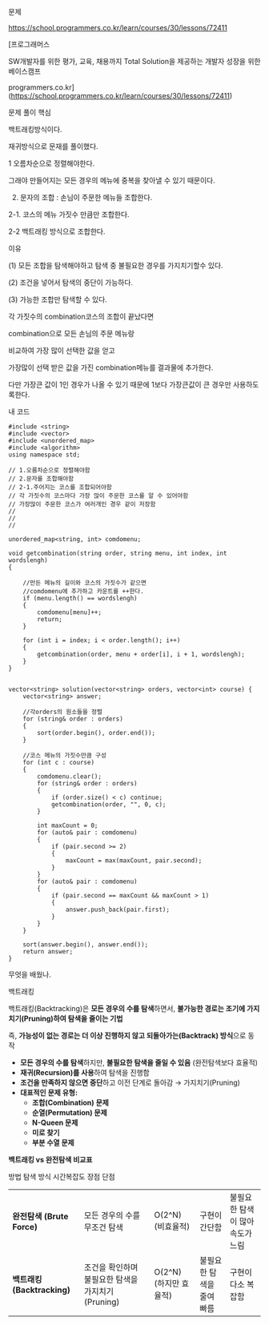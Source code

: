 문제

<https://school.programmers.co.kr/learn/courses/30/lessons/72411>

[프로그래머스

SW개발자를 위한 평가, 교육, 채용까지 Total Solution을 제공하는 개발자 성장을 위한 베이스캠프

programmers.co.kr](https://school.programmers.co.kr/learn/courses/30/lessons/72411)

문제 풀이 핵심

백트래킹방식이다.

재귀방식으로 문재를 풀이했다.

1 오름차순으로 정렬해야한다.

그래야 만들어지는 모든 경우의 메뉴에 중복을 찾아낼 수 있기 때문이다.

2. 문자의 조합 : 손님이 주문한 메뉴들 조합한다.

2-1. 코스의 메뉴 가짓수 만큼만 조합한다.

2-2 백트래킹 방식으로 조합한다.

이유

(1) 모든 조합을 탐색해야하고 탐색 중 불필요한 경우를 가지치기할수 있다.

(2) 조건을 넣어서 탐색의 중단이 가능하다.

(3) 가능한 조합만 탐색할 수 있다.

각 가짓수의 combination코스의 조합이 끝났다면

combination으로 모든 손님의 주문 메뉴랑

비교하여 가장 많이 선택한 값을 얻고

가장많이 선택 받은 값을 가진 combination메뉴를 결과물에 추가한다.

다만 가장큰 값이 1인 경우가 나올 수 있기 때문에 1보다 가장큰값이 큰 경우만 사용하도록한다.

내 코드

```
#include <string>
#include <vector>
#include <unordered_map>
#include <algorithm>
using namespace std;

// 1.오름차순으로 정렬해야함
// 2.문자를 조합해야함
// 2-1.주어지는 코스를 조합되어야함
// 각 가짓수의 코스마다 가장 많이 주문한 코스를 알 수 있어야함
// 가장많이 주문한 코스가 여러개인 경우 같이 저장함
// 
// 
//

unordered_map<string, int> comdomenu;

void getcombination(string order, string menu, int index, int wordslengh)
{
    
    //만든 메뉴의 길이와 코스의 가짓수가 같으면 
    //comdomenu에 추가하고 카운트를 ++한다.
    if (menu.length() == wordslengh)
    {
        comdomenu[menu]++;
        return;
    }
    
    for (int i = index; i < order.length(); i++)
    {
        getcombination(order, menu + order[i], i + 1, wordslengh);
    }
}


vector<string> solution(vector<string> orders, vector<int> course) {
    vector<string> answer;

    //각orders의 원소들을 정렬
    for (string& order : orders)
    {
        sort(order.begin(), order.end());
    }

    //코스 메뉴의 가짓수만큼 구성
    for (int c : course)
    {
        comdomenu.clear();
        for (string& order : orders)
        {
            if (order.size() < c) continue;
            getcombination(order, "", 0, c);
        }

        int maxCount = 0;
        for (auto& pair : comdomenu)
        {
            if (pair.second >= 2)
            {
                maxCount = max(maxCount, pair.second);
            }
        }
        for (auto& pair : comdomenu)
        {
            if (pair.second == maxCount && maxCount > 1)
            {
                answer.push_back(pair.first);
            }
        }
    }

    sort(answer.begin(), answer.end());
    return answer;
}
```

무엇을 배웠나.

백트래킹

백트래킹(Backtracking)은 **모든 경우의 수를 탐색**하면서, **불가능한 경로는 조기에 가지치기(Pruning)하여 탐색을 줄이는 기법**

즉, **가능성이 없는 경로는 더 이상 진행하지 않고 되돌아가는(Backtrack) 방식**으로 동작

* **모든 경우의 수를 탐색**하지만, **불필요한 탐색을 줄일 수 있음** (완전탐색보다 효율적)
* **재귀(Recursion)를 사용**하여 탐색을 진행함
* **조건을 만족하지 않으면 중단**하고 이전 단계로 돌아감 → 가지치기(Pruning)
* **대표적인 문제 유형:**
  + **조합(Combination) 문제**
  + **순열(Permutation) 문제**
  + **N-Queen 문제**
  + **미로 찾기**
  + **부분 수열 문제**

**백트래킹 vs 완전탐색 비교표**

방법 탐색 방식 시간복잡도 장점 단점

|  |  |  |  |  |
| --- | --- | --- | --- | --- |
| **완전탐색 (Brute Force)** | 모든 경우의 수를 무조건 탐색 | O(2^N) (비효율적) | 구현이 간단함 | 불필요한 탐색이 많아 속도가 느림 |
| **백트래킹 (Backtracking)** | 조건을 확인하며 불필요한 탐색을 가지치기 (Pruning) | O(2^N) (하지만 효율적) | 불필요한 탐색을 줄여 빠름 | 구현이 다소 복잡함 |